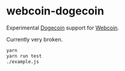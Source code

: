 # webcoin-dogecoin

Experimental [Dogecoin] support for [Webcoin].

Currently very broken.

```sh
yarn
yarn run test
./example.js
```

 [Dogecoin]: http://dogecoin.com/
 [Webcoin]: https://github.com/mappum/webcoin
